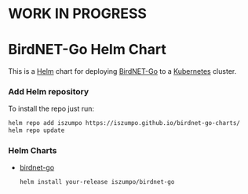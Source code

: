 # WORK IN PROGRESS

# BirdNET-Go Helm Chart

This is a [Helm](https://helm.sh/) chart for deploying [BirdNET-Go](https://github.com/tphakala/birdnet-go)
to a [Kubernetes](https://kubernetes.io/) cluster.

### Add Helm repository

To install the repo just run:

```bash
helm repo add iszumpo https://iszumpo.github.io/birdnet-go-charts/
helm repo update
```

### Helm Charts

* [birdnet-go](https://iszumpo.github.io/birdnet-go-charts/)

  ```bash
  helm install your-release iszumpo/birdnet-go
  ```